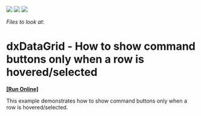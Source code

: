 <!-- default badges list -->
![](https://img.shields.io/endpoint?url=https://codecentral.devexpress.com/api/v1/VersionRange/128583286/15.2.7%2B)
[![](https://img.shields.io/badge/Open_in_DevExpress_Support_Center-FF7200?style=flat-square&logo=DevExpress&logoColor=white)](https://supportcenter.devexpress.com/ticket/details/T358945)
[![](https://img.shields.io/badge/📖_How_to_use_DevExpress_Examples-e9f6fc?style=flat-square)](https://docs.devexpress.com/GeneralInformation/403183)
<!-- default badges end -->
<!-- default file list -->
*Files to look at*:

<!-- default file list end -->
# dxDataGrid - How to show command buttons only when a row is hovered/selected
<!-- run online -->
**[[Run Online]](https://codecentral.devexpress.com/128583286/)**
<!-- run online end -->


This example demonstrates how to show command buttons only when a row is hovered/selected.

<br/>


